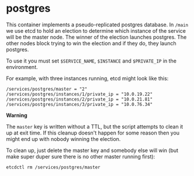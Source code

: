 postgres
========

This container implements a pseudo-replicated postgres database. In ``/main``
we use etcd to hold an election to determine which instance of the service will
be the master node. The winner of the election launches postgres. The other 
nodes block trying to win the election and if they do, they launch postgres.

To use it you must set ``$SERVICE_NAME``, ``$INSTANCE`` and ``$PRIVATE_IP`` in
the environment.

For example, with three instances running, etcd might look like this:

    /services/postgres/master = "2"
    /services/postgres/instances/1/private_ip = "10.0.19.22"
    /services/postgres/instances/2/private_ip = "10.0.21.81"
    /services/postgres/instances/3/private_ip = "10.0.76.34"

**Warning** 

The ``master`` key is written without a TTL, but the script attempts
to clean it up at exit time. If this cleanup doesn't happen for some reason 
then you might end up with nobody winning the election. 

To clean up, just delete the master key and somebody else will win (but make
super duper sure there is no other master running first):

    etcdctl rm /services/postgres/master

